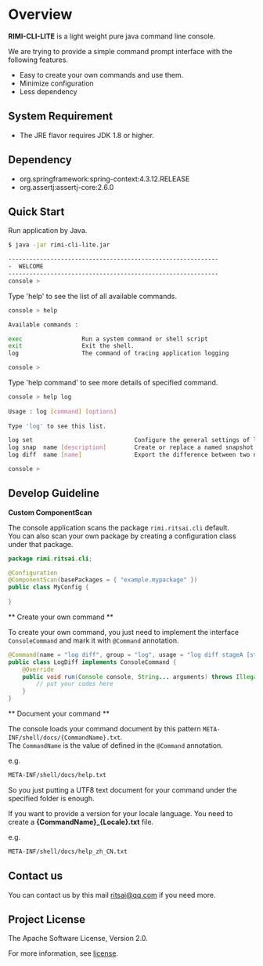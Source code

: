 Overview
===========================

**RIMI-CLI-LITE** is a light weight pure java command line console.

We are trying to provide a simple command prompt interface with the following features.

* Easy to create your own commands and use them.
* Minimize configuration
* Less dependency


## System Requirement

* The JRE flavor requires JDK 1.8 or higher.

## Dependency

* org.springframework:spring-context:4.3.12.RELEASE
* org.assertj:assertj-core:2.6.0

## Quick Start

Run application by Java.

```	Bash
$ java -jar rimi-cli-lite.jar

------------------------------------------------------------
-  WELCOME
------------------------------------------------------------
console > 
```
	
Type 'help' to see the list of all available commands.

```	Bash
console > help

Available commands : 

exec                 Run a system command or shell script
exit                 Exit the shell.
log                  The command of tracing application logging

console >
```
	
Type 'help command' to see more details of specified command.
	
```	Bash
console > help log
	
Usage : log [command] [options]
	
Type 'log' to see this list.

log set                             Configure the general settings of log commands
log snap  name [description]        Create or replace a named snapshot of current log status
log diff  name [name]               Export the difference between two named snapshots

console > 	
```


## Develop Guideline  

**Custom ComponentScan**

The console application scans the package `rimi.ritsai.cli` default.   
You can also scan your own package by creating a configuration class under that package.

```Java
package rimi.ritsai.cli;

@Configuration
@ComponentScan(basePackages = { "example.mypackage" })
public class MyConfig {
	
}
```
** Create your own command **

To create your own command, you just need to implement the interface `ConsoleCommand` and mark it with `@Command` annotation.

```	Java
@Command(name = "log diff", group = "log", usage = "log diff stageA [stageB]", description = "Compare the two stages and export the difference")
public class LogDiff implements ConsoleCommand {
	@Override
	public void run(Console console, String... arguments) throws IllegalArgumentException, SystemException {
		// put your codes here
	}
}
```

** Document your command **

The console loads your command document by this pattern `META-INF/shell/docs/{CommandName}.txt`.  
The `CommandName` is the value of defined in the `@Command` annotation.

e.g.
```Bash
META-INF/shell/docs/help.txt
```

So you just putting a UTF8 text document for your command under the specified folder is enough.

If you want to provide a version for your locale language. You need to create a **{CommandName}_{Locale}.txt** file.

e.g.
```Bash
META-INF/shell/docs/help_zh_CN.txt
```

## Contact us

You can contact us by this mail ritsai@qq.com if you need more.

## Project License


The Apache Software License, Version 2.0.

For more information, see [license](LICENSE).
